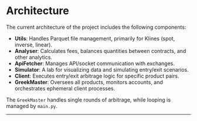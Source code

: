 # **Architecture**

The current architecture of the project includes the following components:

- **Utils**: Handles Parquet file management, primarily for Klines (spot, inverse, linear).
- **Analyser**: Calculates fees, balances quantities between contracts, and other analytics.
- **ApiFetcher**: Manages API/socket communication with exchanges.
- **Simulator**: A lab for visualizing data and simulating entry/exit scenarios.
- **Client**: Executes entry/exit arbitrage logic for specific product pairs.
- **GreekMaster**: Oversees all products, monitors accounts, and orchestrates ephemeral client processes.

The `GreekMaster` handles single rounds of arbitrage, while looping is managed by `main.py`.

---